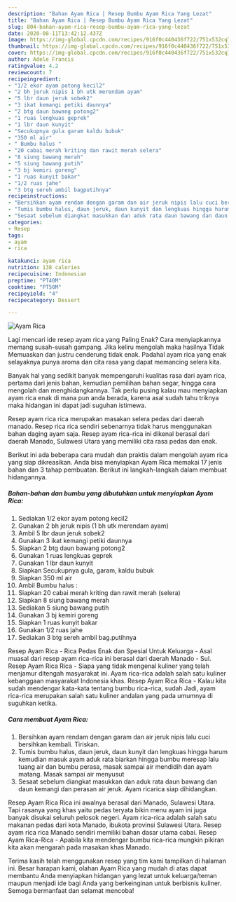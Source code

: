 ```yaml
---
description: "Bahan Ayam Rica | Resep Bumbu Ayam Rica Yang Lezat"
title: "Bahan Ayam Rica | Resep Bumbu Ayam Rica Yang Lezat"
slug: 804-bahan-ayam-rica-resep-bumbu-ayam-rica-yang-lezat
date: 2020-08-11T13:42:12.437Z
image: https://img-global.cpcdn.com/recipes/916f0c440436f722/751x532cq70/ayam-rica-foto-resep-utama.jpg
thumbnail: https://img-global.cpcdn.com/recipes/916f0c440436f722/751x532cq70/ayam-rica-foto-resep-utama.jpg
cover: https://img-global.cpcdn.com/recipes/916f0c440436f722/751x532cq70/ayam-rica-foto-resep-utama.jpg
author: Adele Francis
ratingvalue: 4.2
reviewcount: 7
recipeingredient:
- "1/2 ekor ayam potong kecil2"
- "2 bh jeruk nipis 1 bh utk merendam ayam"
- "5 lbr daun jeruk sobek2"
- "3 ikat kemangi petiki daunnya"
- "2 btg daun bawang potong2"
- "1 ruas lengkuas geprek"
- "1 lbr daun kunyit"
- "Secukupnya gula garam kaldu bubuk"
- "350 ml air"
- " Bumbu halus "
- "20 cabai merah kriting dan rawit merah selera"
- "8 siung bawang merah"
- "5 siung bawang putih"
- "3 bj kemiri goreng"
- "1 ruas kunyit bakar"
- "1/2 ruas jahe"
- "3 btg sereh ambil bagputihnya"
recipeinstructions:
- "Bersihkan ayam rendam dengan garam dan air jeruk nipis lalu cuci bersihkan kembali. Tiriskan."
- "Tumis bumbu halus, daun jeruk, daun kunyit dan lengkuas hingga harum kemudian masuk ayam aduk rata biarkan hingga bumbu meresap lalu tuang air dan bumbu perasa, masak sampai air mendidih dan ayam matang. Masak sampai air menyusut"
- "Sesaat sebelum diangkat masukkan dan aduk rata daun bawang dan daun kemangi dan perasan air jeruk. Ayam ricarica siap dihidangkan."
categories:
- Resep
tags:
- ayam
- rica

katakunci: ayam rica 
nutrition: 138 calories
recipecuisine: Indonesian
preptime: "PT40M"
cooktime: "PT50M"
recipeyield: "4"
recipecategory: Dessert

---
```



![Ayam Rica](https://img-global.cpcdn.com/recipes/916f0c440436f722/751x532cq70/ayam-rica-foto-resep-utama.jpg)

Lagi mencari ide resep ayam rica yang Paling Enak? Cara menyiapkannya memang susah-susah gampang. Jika keliru mengolah maka hasilnya Tidak Memuaskan dan justru cenderung tidak enak. Padahal ayam rica yang enak selayaknya punya aroma dan cita rasa yang dapat memancing selera kita.

Banyak hal yang sedikit banyak mempengaruhi kualitas rasa dari ayam rica, pertama dari jenis bahan, kemudian pemilihan bahan segar, hingga cara mengolah dan menghidangkannya. Tak perlu pusing kalau mau menyiapkan ayam rica enak di mana pun anda berada, karena asal sudah tahu triknya maka hidangan ini dapat jadi suguhan istimewa.

Resep ayam rica rica merupakan masakan selera pedas dari daerah manado. Resep rica rica sendiri sebenarnya tidak harus menggunakan bahan daging ayam saja. Resep ayam rica-rica ini dikenal berasal dari daerah Manado, Sulawesi Utara yang memiliki cita rasa pedas dan enak.


Berikut ini ada beberapa cara mudah dan praktis dalam mengolah ayam rica yang siap dikreasikan. Anda bisa menyiapkan Ayam Rica memakai 17 jenis bahan dan 3 tahap pembuatan. Berikut ini langkah-langkah dalam membuat hidangannya.

<!--inarticleads1-->

##### Bahan-bahan dan bumbu yang dibutuhkan untuk menyiapkan Ayam Rica:

1. Sediakan 1/2 ekor ayam potong kecil2
1. Gunakan 2 bh jeruk nipis (1 bh utk merendam ayam)
1. Ambil 5 lbr daun jeruk sobek2
1. Gunakan 3 ikat kemangi petiki daunnya
1. Siapkan 2 btg daun bawang potong2
1. Gunakan 1 ruas lengkuas geprek
1. Gunakan 1 lbr daun kunyit
1. Siapkan Secukupnya gula, garam, kaldu bubuk
1. Siapkan 350 ml air
1. Ambil  Bumbu halus :
1. Siapkan 20 cabai merah kriting dan rawit merah (selera)
1. Siapkan 8 siung bawang merah
1. Sediakan 5 siung bawang putih
1. Gunakan 3 bj kemiri goreng
1. Siapkan 1 ruas kunyit bakar
1. Gunakan 1/2 ruas jahe
1. Sediakan 3 btg sereh ambil bag.putihnya


Resep Ayam Rica - Rica Pedas Enak dan Spesial Untuk Keluarga - Asal muasal dari resep ayam rica-rica ini berasal dari daerah Manado - Sul. Resep Ayam Rica Rica - Siapa yang tidak mengenal kuliner yang telah menjamur ditengah masyarakat ini. Ayam rica-rica adalah salah satu kuliner kebanggaan masyarakat Indonesia khas. Resep Ayam Rica Rica - Kalau kita sudah mendengar kata-kata tentang bumbu rica-rica, sudah Jadi, ayam rica-rica merupakan salah satu kuliner andalan yang pada umumnya di suguhkan ketika. 

<!--inarticleads2-->

##### Cara membuat Ayam Rica:

1. Bersihkan ayam rendam dengan garam dan air jeruk nipis lalu cuci bersihkan kembali. Tiriskan.
1. Tumis bumbu halus, daun jeruk, daun kunyit dan lengkuas hingga harum kemudian masuk ayam aduk rata biarkan hingga bumbu meresap lalu tuang air dan bumbu perasa, masak sampai air mendidih dan ayam matang. Masak sampai air menyusut
1. Sesaat sebelum diangkat masukkan dan aduk rata daun bawang dan daun kemangi dan perasan air jeruk. Ayam ricarica siap dihidangkan.


Resep Ayam Rica Rica ini awalnya berasal dari Manado, Sulawesi Utara. Tapi rasanya yang khas yaitu pedas teryata bikin menu ayam ini juga banyak disukai seluruh pelosok negeri. Ayam rica-rica adalah salah satu makanan pedas dari kota Manado, ibukota provinsi Sulawesi Utara. Resep ayam rica rica Manado sendiri memiliki bahan dasar utama cabai. Resep Ayam Rica-Rica - Apabila kita mendengar bumbu rica-rica mungkin pikiran kita akan mengarah pada masakan khas Manado. 

Terima kasih telah menggunakan resep yang tim kami tampilkan di halaman ini. Besar harapan kami, olahan Ayam Rica yang mudah di atas dapat membantu Anda menyiapkan hidangan yang lezat untuk keluarga/teman maupun menjadi ide bagi Anda yang berkeinginan untuk berbisnis kuliner. Semoga bermanfaat dan selamat mencoba!
